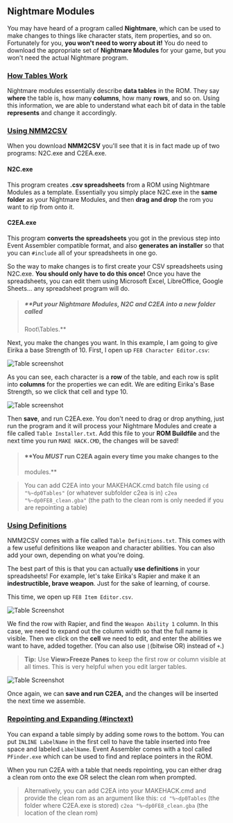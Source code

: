 
## Nightmare Modules

You may have heard of a program called **Nightmare**, which can be used to make
changes to things like character stats, item properties, and so on. Fortunately
for you, **you won't need to worry about it!** You do need to download the
  appropriate set of **Nightmare Modules** for your game, but you won't need
  the actual Nightmare program.

### [How Tables Work](#how-tables-work)

Nightmare modules essentially describe **data tables** in the ROM. They say
**where** the table is, how many **columns**, how many **rows**, and so on.
Using this information, we are able to understand what each bit of data in the
table **represents** and change it accordingly.

### [Using NMM2CSV](#using-nmm2csv)

When you download **NMM2CSV** you'll see that it is in fact made up of two
programs: N2C.exe and C2EA.exe.

#### N2C.exe

This program creates **.csv spreadsheets** from a ROM using Nightmare Modules
as a template. Essentially you simply place N2C.exe in the **same folder** as
your Nightmare Modules, and then **drag and drop** the rom you want to rip from
onto it.

#### C2EA.exe

This program **converts the spreadsheets** you got in the previous step into
Event Assembler compatible format, and also **generates an installer** so that
you can `#include` all of your spreadsheets in one go.

So the way to make changes is to first create your CSV spreadsheets using
N2C.exe. **You should only have to do this once!** Once you have the
spreadsheets, you can edit them using Microsoft Excel, LibreOffice, Google
Sheets... any spreadsheet program will do.

> ##### **Put your Nightmare Modules, N2C and C2EA into a new folder called
> Root\Tables.**

Next, you make the changes you want. In this example, I am going to give Eirika
a base Strength of 10. First, I open up `FE8 Character Editor.csv`:

![Table screenshot](http://puu.sh/rIHg9/3e88b7e1f3.png)

As you can see, each character is a **row** of the table, and each row is split
into **columns** for the properties we can edit. We are editing Eirika's Base
Strength, so we click that cell and type 10.

![Table screenshot](http://puu.sh/rIHmG/35ac32eaf0.png)

Then **save**, and run C2EA.exe. You don't need to drag or drop anything, just
run the program and it will process your Nightmare Modules and create a file
called `Table Installer.txt`. Add this file to your **ROM Buildfile** and the
next time you run `MAKE HACK.CMD`, the changes will be saved!

> #### **You *MUST* run C2EA again every time you make changes to the
> modules.**

> You can add C2EA into your MAKEHACK.cmd batch file using 
`cd "%~dp0Tables"` (or whatever subfolder c2ea is in) `c2ea
"%~dp0FE8_clean.gba"` (the path to the clean rom is only needed if you are
repointing a table)

### [Using Definitions](#using-definitions)

NMM2CSV comes with a file called `Table Definitions.txt`. This comes with a few
useful definitions like weapon and character abilities. You can also add your
own, depending on what you're doing.

The best part of this is that you can actually **use definitions** in your
spreadsheets! For example, let's take Eirika's Rapier and make it an
**indestructible, brave weapon**. Just for the sake of learning, of course.

This time, we open up `FE8 Item Editor.csv`.

![Table Screenshot](http://puu.sh/rIHGt/0e233961a2.png)

We find the row with Rapier, and find the `Weapon Ability 1` column. In this
case, we need to expand out the column width so that the full name is visible.
Then we click on the **cell** we need to edit, and enter the abilities we want
to have, added together. (You can also use `|`(bitwise OR) instead of `+`.)

> **Tip:** Use **View\>Freeze Panes** to keep the first row or column visible at
> all times. This is very helpful when you edit larger tables.

![Table Screenshot](http://puu.sh/rIHSm/4bb86393dd.png)

Once again, we can **save and run C2EA,** and the changes will be inserted the
next time we assemble.

### [Repointing and Expanding (\#inctext)](#repointing-and-expanding-inctext)

You can expand a table simply by adding some rows to the bottom. You can put
`INLINE LabelName` in the first cell to have the table inserted into free space
and labeled `LabelName`. Event Assembler comes with a tool called `PFinder.exe`
which can be used to find and replace pointers in the ROM.

When you run C2EA with a table that needs repointing, you can either drag a
clean rom onto the exe OR select the clean rom when prompted.

>Alternatively, you can add C2EA into your MAKEHACK.cmd and provide the clean
>rom as an argument like this: `cd "%~dp0Tables` (the folder where C2EA.exe is
>stored) `c2ea "%~dp0FE8_clean.gba` (the location of the clean rom)

